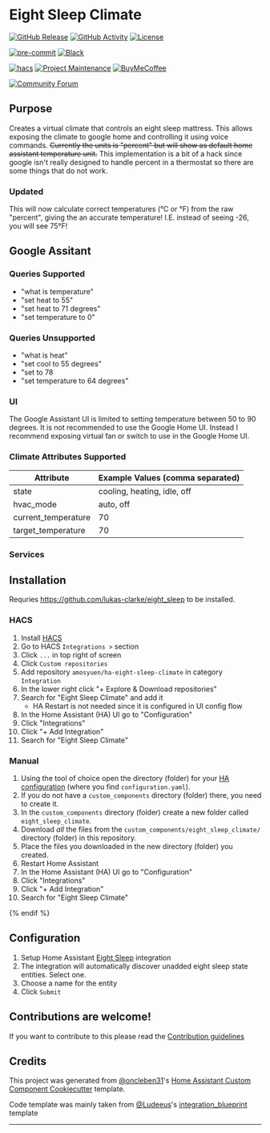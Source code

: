 # Eight Sleep Climate

[![GitHub Release][releases-shield]][releases]
[![GitHub Activity][commits-shield]][commits]
[![License][license-shield]](LICENSE)

[![pre-commit][pre-commit-shield]][pre-commit]
[![Black][black-shield]][black]

[![hacs][hacsbadge]][hacs]
[![Project Maintenance][maintenance-shield]][user_profile]
[![BuyMeCoffee][buymecoffeebadge]][buymecoffee]

[![Community Forum][forum-shield]][forum]

## Purpose

Creates a virtual climate that controls an eight sleep mattress. This allows exposing the climate to google home and controlling it using voice commands. <del>Currently the units is "percent" but will show as default home assistant temperature unit.</del> This implementation is a bit of a hack since google isn't really designed to handle percent in a thermostat so there are some things that do not work.

### Updated
This will now calculate correct temperatures (°C or °F) from the raw "percent", giving the an accurate temperature! I.E. instead of seeing -26, you will see 75°F!

## Google Assitant

### Queries Supported

- "what is <device> temperature"
- "set <device> heat to 55"
- "set <device> heat to 71 degrees"
- "set <device> temperature to 0"

### Queries Unsupported

- "what is <device> heat"
- "set <device> cool to 55 degrees"
- "set <device> to 78
- "set <device> temperature to 64 degrees"

### UI

The Google Assistant UI is limited to setting temperature between 50 to 90 degrees. It is not recommended to use the Google Home UI. Instead I recommend exposing virtual fan or switch to use in the Google Home UI.

### Climate Attributes Supported

| Attribute           | Example Values (comma separated) |
| ------------------- | -------------------------------- |
| state               | cooling, heating, idle, off      |
| hvac_mode           | auto, off                        |
| current_temperature | 70                               |
| target_temperature  | 70                               |

### Services

## Installation

Requries https://github.com/lukas-clarke/eight_sleep to be installed.

### HACS

1. Install [HACS](https://hacs.xyz/)
2. Go to HACS `Integrations >` section
3. Click `...` in top right of screen
4. Click `Custom repositories`
5. Add repository `amosyuen/ha-eight-sleep-climate` in category `Integration`
6. In the lower right click "+ Explore & Download repositories"
7. Search for "Eight Sleep Climate" and add it
   - HA Restart is not needed since it is configured in UI config flow
8. In the Home Assistant (HA) UI go to "Configuration"
9. Click "Integrations"
10. Click "+ Add Integration"
11. Search for "Eight Sleep Climate"

### Manual

1. Using the tool of choice open the directory (folder) for your [HA configuration](https://www.home-assistant.io/docs/configuration/) (where you find `configuration.yaml`).
2. If you do not have a `custom_components` directory (folder) there, you need to create it.
3. In the `custom_components` directory (folder) create a new folder called `eight_sleep_climate`.
4. Download _all_ the files from the `custom_components/eight_sleep_climate/` directory (folder) in this repository.
5. Place the files you downloaded in the new directory (folder) you created.
6. Restart Home Assistant
7. In the Home Assistant (HA) UI go to "Configuration"
8. Click "Integrations"
9. Click "+ Add Integration"
10. Search for "Eight Sleep Climate"

{% endif %}

## Configuration

1. Setup Home Assistant [Eight Sleep](https://www.home-assistant.io/integrations/eight_sleep/) integration
2. The integration will automatically discover unadded eight sleep state entities. Select one.
3. Choose a name for the entity
4. Click `Submit`

## Contributions are welcome!

If you want to contribute to this please read the [Contribution guidelines](CONTRIBUTING.md)

## Credits

This project was generated from [@oncleben31](https://github.com/oncleben31)'s [Home Assistant Custom Component Cookiecutter](https://github.com/oncleben31/cookiecutter-homeassistant-custom-component) template.

Code template was mainly taken from [@Ludeeus](https://github.com/ludeeus)'s [integration_blueprint][integration_blueprint] template

---

[integration_blueprint]: https://github.com/custom-components/integration_blueprint
[black]: https://github.com/psf/black
[black-shield]: https://img.shields.io/badge/code%20style-black-000000.svg?style=for-the-badge
[buymecoffee]: https://paypal.me/amosyuen?country.x=US&locale.x=en_US
[buymecoffeebadge]: https://img.shields.io/badge/buy%20me%20a%20coffee-donate-yellow.svg?style=for-the-badge
[commits-shield]: https://img.shields.io/github/commit-activity/y/amosyuen/ha-eight-sleep-climate.svg?style=for-the-badge
[commits]: https://github.com/amosyuen/ha-eight-sleep-climate/commits/main
[hacs]: https://hacs.xyz
[hacsbadge]: https://img.shields.io/badge/HACS-Default-orange.svg?style=for-the-badge
[exampleimg]: example.png
[forum-shield]: https://img.shields.io/badge/community-forum-brightgreen.svg?style=for-the-badge
[forum]: https://community.home-assistant.io/
[license-shield]: https://img.shields.io/github/license/amosyuen/ha-eight-sleep-climate.svg?style=for-the-badge
[maintenance-shield]: https://img.shields.io/badge/maintainer-%40amosyuen-blue.svg?style=for-the-badge
[pre-commit]: https://github.com/pre-commit/pre-commit
[pre-commit-shield]: https://img.shields.io/badge/pre--commit-enabled-brightgreen?style=for-the-badge
[releases-shield]: https://img.shields.io/github/release/amosyuen/ha-eight-sleep-climate.svg?style=for-the-badge
[releases]: https://github.com/amosyuen/ha-eight-sleep-climate/releases
[user_profile]: https://github.com/amosyuen
